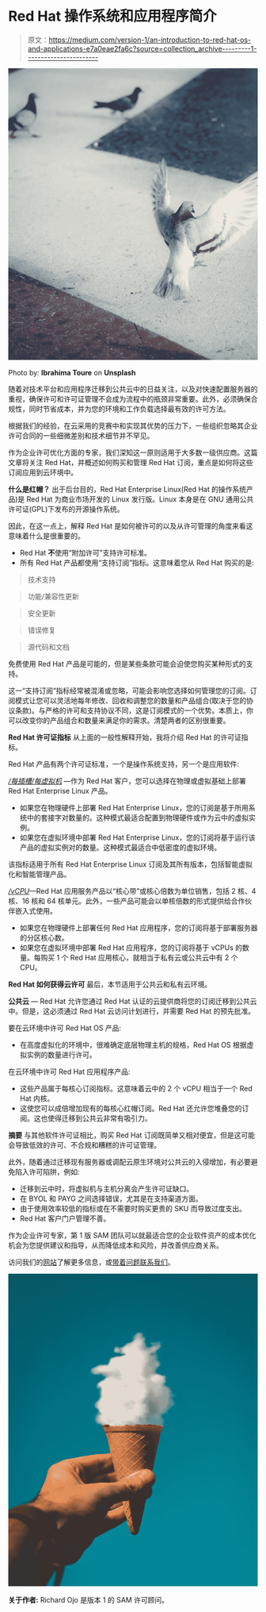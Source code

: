 # Red Hat 操作系统和应用程序简介

> 原文：<https://medium.com/version-1/an-introduction-to-red-hat-os-and-applications-e7a0eae2fa6c?source=collection_archive---------1----------------------->

![](img/0ae23e861b811b89053e0c5d1c7cc76c.png)

Photo by: **Ibrahima Toure** on **Unsplash**

随着对技术平台和应用程序迁移到公共云中的日益关注，以及对快速配置服务器的重视，确保许可和许可证管理不会成为流程中的瓶颈非常重要。此外，必须确保合规性，同时节省成本，并为您的环境和工作负载选择最有效的许可方法。

根据我们的经验，在云采用的竞赛中和实现其优势的压力下，一些组织忽略其企业许可合同的一些细微差别和技术细节并不罕见。

作为企业许可优化方面的专家，我们深知这一原则适用于大多数一级供应商。这篇文章将关注 Red Hat，并概述如何购买和管理 Red Hat 订阅，重点是如何将这些订阅应用到云环境中。

**什么是红帽？** 出于后台目的，Red Hat Enterprise Linux(Red Hat 的操作系统产品)是 Red Hat 为商业市场开发的 Linux 发行版。Linux 本身是在 GNU 通用公共许可证(GPL)下发布的开源操作系统。

因此，在这一点上，解释 Red Hat 是如何被许可的以及从许可管理的角度来看这意味着什么是很重要的。

*   Red Hat **不**使用“附加许可”支持许可标准。
*   所有 Red Hat 产品都使用“支持订阅”指标。这意味着您从 Red Hat 购买的是:

>技术支持

>功能/兼容性更新

>安全更新

>错误修复

>源代码和文档

免费使用 Red Hat 产品是可能的，但是某些条款可能会迫使您购买某种形式的支持。

这一“支持订阅”指标经常被混淆或忽略，可能会影响您选择如何管理您的订阅。订阅模式让您可以灵活地每年修改、回收和调整您的数量和产品组合(取决于您的协议条款)。与严格的许可和支持协议不同，这是订阅模式的一个优势。本质上，你可以改变你的产品组合和数量来满足你的需求。清楚两者的区别很重要。

**Red Hat 许可证指标** 从上面的一般性解释开始，我将介绍 Red Hat 的许可证指标。

Red Hat 产品有两个许可证标准，一个是操作系统支持，另一个是应用软件:

[*/每插槽/每虚拟机*](https://www.redhat.com/en/resources/red-hat-enterprise-linux-subscription-guide) —作为 Red Hat 客户，您可以选择在物理或虚拟基础上部署 Red Hat Enterprise Linux 产品。

*   如果您在物理硬件上部署 Red Hat Enterprise Linux，您的订阅是基于所用系统中的套接字对数量的。这种模式最适合配置到物理硬件或作为云中的虚拟实例。
*   如果您在虚拟环境中部署 Red Hat Enterprise Linux，您的订阅将基于运行该产品的虚拟实例对的数量。这种模式最适合中低密度的虚拟环境。

该指标适用于所有 Red Hat Enterprise Linux 订阅及其所有版本，包括智能虚拟化和智能管理产品。

[*/vCPU*](https://www.redhat.com/en/resources/application-services-subscription-guide-detail)—Red Hat 应用服务产品以“核心带”或核心倍数为单位销售，包括 2 核、4 核、16 核和 64 核单元。此外，一些产品可能会以单核倍数的形式提供给合作伙伴嵌入式使用。

*   如果您在物理硬件上部署任何 Red Hat 应用程序，您的订阅将基于部署服务器的分区核心数。
*   如果您在虚拟环境中部署 Red Hat 应用程序，您的订阅将基于 vCPUs 的数量。每购买 1 个 Red Hat 应用核心，就相当于私有云或公共云中有 2 个 CPU。

**Red Hat 如何获得云许可** 最后，本节适用于公共云和私有云环境。

**公共云** — Red Hat 允许您通过 Red Hat 认证的云提供商将您的订阅迁移到公共云中。但是，这必须通过 Red Hat 云访问计划进行，并需要 Red Hat 的预先批准。

要在云环境中许可 Red Hat OS 产品:

*   在高度虚拟化的环境中，很难确定底层物理主机的规格，Red Hat OS 根据虚拟实例的数量进行许可。

在云环境中许可 Red Hat 应用程序产品:

*   这些产品属于每核心订阅指标。这意味着云中的 2 个 vCPU 相当于一个 Red Hat 内核。
*   这使您可以成倍增加现有的每核心红帽订阅。Red Hat 还允许您堆叠您的订阅。这也使得迁移到公共云非常有吸引力。

**摘要** 与其他软件许可证相比，购买 Red Hat 订阅既简单又相对便宜，但是这可能会导致低效的许可、不合规和糟糕的许可证管理。

此外，随着通过迁移现有服务器或调配云原生环境对公共云的入侵增加，有必要避免陷入许可陷阱，例如:

*   迁移到云中时，将虚拟机与主机分离会产生许可证缺口。
*   在 BYOL 和 PAYG 之间选择错误，尤其是在支持渠道方面。
*   由于使用效率较低的指标或在不需要时购买更贵的 SKU 而导致过度支出。
*   Red Hat 客户门户管理不善。

作为企业许可专家，第 1 版 SAM 团队可以就最适合您的企业软件资产的成本优化机会为您提供建议和指导，从而降低成本和风险，并改善供应商关系。

访问我们的[网站](https://www.version1.com/)了解更多信息，或[带着问题联系我们](https://www.version1.com/contact/)。

![](img/64a4ad7a1fcb68a4ca963d899118a19e.png)

**关于作者:** Richard Ojo 是版本 1 的 SAM 许可顾问。